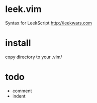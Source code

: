 leek.vim
========

Syntax for LeekScript http://leekwars.com

# install

copy directory to your .vim/

# todo

* comment
* indent
